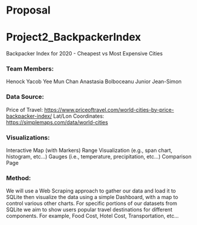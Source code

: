 # Proposal

# Project2_BackpackerIndex
Backpacker Index for 2020 - Cheapest vs Most Expensive Cities

### Team Members:
Henock Yacob
Yee Mun Chan
Anastasia Bolboceanu
Junior Jean-Simon 

### Data Source:
Price of Travel: https://www.priceoftravel.com/world-cities-by-price-backpacker-index/
Lat/Lon Coordinates: https://simplemaps.com/data/world-cities

### Visualizations:
Interactive Map (with Markers)
Range Visualization (e.g., span chart, histogram, etc…)
Gauges (i.e., temperature, precipitation, etc…)
Comparison Page

### Method:
We will use a Web Scraping approach to gather our data and load it to SQLite then visualize the data using a simple Dashboard, with a map to control various other charts.
For specific portions of our datasets from SQLite we aim to show users popular travel destinations for different components. For example, Food Cost, Hotel Cost, Transportation, etc...
